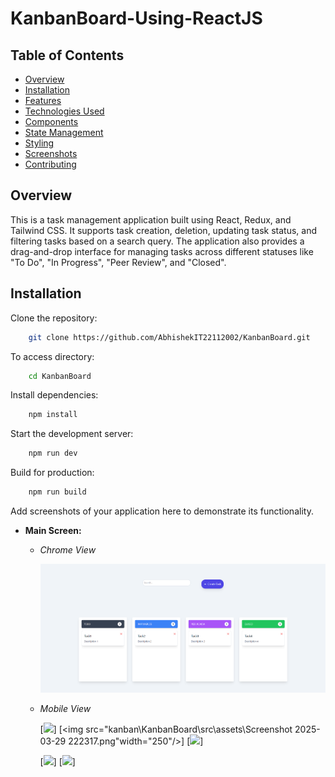 # KanbanBoard-Using-ReactJS

## Table of Contents

* [Overview](#Overview)
* [Installation](#Installation)
* [Features](#Features)
* [Technologies Used](#Technologies-Used)
* [Components](#Components)
* [State Management](#State-Management)
* [Styling](#Styling)
* [Screenshots](#Screenshots)
* [Contributing](#Contributing)

## Overview

This is a task management application built using React, Redux, and Tailwind CSS. It supports task creation, deletion, updating task status, and filtering tasks based on a search query. The application also provides a drag-and-drop interface for managing tasks across different statuses like "To Do", "In Progress", "Peer Review", and "Closed".

## Installation

Clone the repository:

```bash
    git clone https://github.com/AbhishekIT22112002/KanbanBoard.git
```

To access directory:

```bash
    cd KanbanBoard
```

Install dependencies:

```bash
    npm install
```

Start the development server:

```bash
    npm run dev
```

Build for production:

```bash
    npm run build
```
Add screenshots of your application here to demonstrate its functionality.

- **Main Screen:**

    - *Chrome View*

        ![alt text](src/assets/ChromeView/Main-Screen.png) 

    - *Mobile View*
        
        [<img src="kanban\KanbanBoard\src\assets\Screenshot 2025-03-29 202728.png" width="250"/>]
        [<img src="kanban\KanbanBoard\src\assets\Screenshot 2025-03-29 222317.png"width="250"/>]
        [<img src="kanban\KanbanBoard\src\assets\Screenshot 2025-03-29 222612.png" width="250"/>]

         [<img src="kanban\KanbanBoard\src\assets\Screenshot 2025-03-29 222638.png" width="250"/>]
 [<img src="kanban\KanbanBoard\src\assets\Screenshot 2025-03-29 222650.png" width="250"/>]


